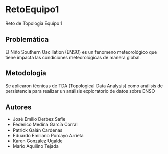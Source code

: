 # RetoEquipo1
Reto de Topología Equipo 1

## Problemática

El Niño Southern Oscillation (ENSO) es un fenómeno meteorológico que tiene impacta las condiciones meteorológicas de manera global.

## Metodología

Se aplicaron técnicas de TDA (Topological Data Analysis) como análisis de persistencia para realizar un análisis exploratorio de datos sobre ENSO


## Autores

+ José Emilio Derbez Safie
+ Federico Medina García Corral
+ Patrick Galán Cardenas
+ Eduardo Emiliano Porcayo Arrieta
+ Karen González Ugalde
+ Mario Aquilino Tejada 
